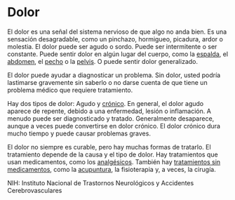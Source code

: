 Dolor
=====


El dolor es una señal del sistema nervioso de que algo no anda bien. Es una sensación desagradable, como un pinchazo, hormigueo, picadura, ardor o molestia. El dolor puede ser agudo o sordo. Puede ser intermitente o ser constante. Puede sentir dolor en algún lugar del cuerpo, como la [espalda](https://medlineplus.gov/spanish/backpain.html), el [abdomen](https://medlineplus.gov/spanish/abdominalpain.html), el [pecho](https://medlineplus.gov/spanish/angina.html) o la [pelvis](https://medlineplus.gov/spanish/pelvicpain.html). O puede sentir dolor generalizado.


El dolor puede ayudar a diagnosticar un problema. Sin dolor, usted podría lastimarse gravemente sin saberlo o no darse cuenta de que tiene un problema médico que requiere tratamiento. 


Hay dos tipos de dolor: Agudo y [crónico](https://medlineplus.gov/spanish/chronicpain.html). En general, el dolor agudo aparece de repente, debido a una enfermedad, lesión o inflamación. A menudo puede ser diagnosticado y tratado. Generalmente desaparece, aunque a veces puede convertirse en dolor crónico. El dolor crónico dura mucho tiempo y puede causar problemas graves.


El dolor no siempre es curable, pero hay muchas formas de tratarlo. El tratamiento depende de la causa y el tipo de dolor. Hay tratamientos que usan medicamentos, como los [analgésicos](https://medlineplus.gov/spanish/painrelievers.html). También hay [tratamientos sin medicamentos](https://medlineplus.gov/spanish/nondrugpainmanagement.html), como la [acupuntura](https://medlineplus.gov/spanish/acupuncture.html), la fisioterapia y, a veces, la cirugía.


NIH: Instituto Nacional de Trastornos Neurológicos y Accidentes Cerebrovasculares

